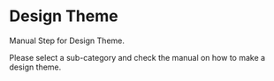 # Design Theme

Manual Step for Design Theme.

Please select a sub-category and check the manual on how to make a design theme.

